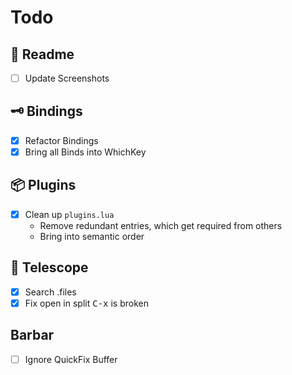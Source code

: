 # Todo

## 📄 Readme
- [ ] Update Screenshots

## 🗝  Bindings
- [x] Refactor Bindings
- [x] Bring all Binds into WhichKey

## 📦 Plugins
- [x] Clean up `plugins.lua`
    - Remove redundant entries, which get required from others
    - Bring into semantic order

## 🔭 Telescope 
- [x] Search .files
- [x] Fix open in split <kbd>C-x</kbd> is broken

## Barbar
- [ ] Ignore QuickFix Buffer
